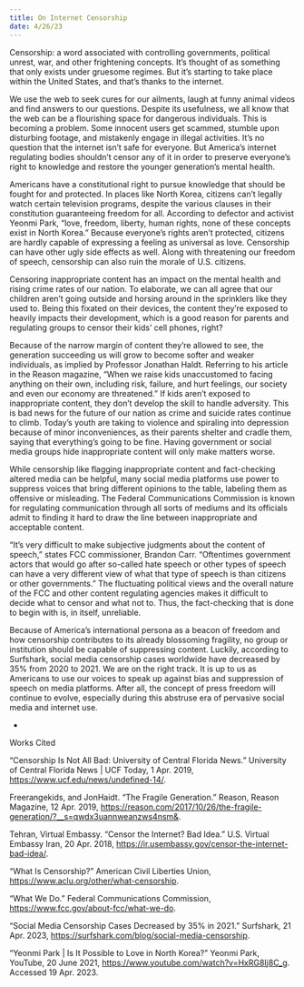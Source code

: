 ```yaml
---
title: On Internet Censorship
date: 4/26/23
---
```


Censorship: a word associated with controlling governments, political unrest, war, and other frightening concepts. It’s thought of as something that only exists under gruesome regimes. But it’s starting to take place within the United States, and that’s thanks to the internet.

We use the web to seek cures for our ailments, laugh at funny animal videos and find answers to our questions. Despite its usefulness, we all know that the web can be a flourishing space for dangerous individuals. This is becoming a problem. Some innocent users get scammed, stumble upon disturbing footage, and mistakenly engage in illegal activities. It’s no question that the internet isn’t safe for everyone. But America’s internet regulating bodies shouldn’t censor any of it in order to preserve everyone’s right to knowledge and restore the younger generation’s mental health.

Americans have a constitutional right to pursue knowledge that should be fought for and protected. In places like North Korea, citizens can’t legally watch certain television programs, despite the various clauses in their constitution guaranteeing freedom for all. According to defector and activist Yeonmi Park, “love, freedom, liberty, human rights, none of these concepts exist in North Korea.” Because everyone’s rights aren’t protected, citizens are hardly capable of expressing a feeling as universal as love. Censorship can have other ugly side effects as well. Along with threatening our freedom of speech, censorship can also ruin the morale of U.S. citizens.

Censoring inappropriate content has an impact on the mental health and rising crime rates of our nation. To elaborate, we can all agree that our children aren’t going outside and horsing around in the sprinklers like they used to. Being this fixated on their devices, the content they’re exposed to heavily impacts their development, which is a good reason for parents and regulating groups to censor their kids’ cell phones, right?

Because of the narrow margin of content they’re allowed to see, the generation succeeding us will grow to become softer and weaker individuals, as implied by Professor Jonathan Haldt. Referring to his article in the Reason magazine, “When we raise kids unaccustomed to facing anything on their own, including risk, failure, and hurt feelings, our society and even our economy are threatened.” If kids aren’t exposed to inappropriate content, they don’t develop the skill to handle adversity. This is bad news for the future of our nation as crime and suicide rates continue to climb. Today’s youth are taking to violence and spiraling into depression because of minor inconveniences, as their parents shelter and cradle them, saying that everything’s going to be fine. Having government or social media groups hide inappropriate content will only make matters worse.

While censorship like flagging inappropriate content and fact-checking altered media can be helpful, many social media platforms use power to suppress voices that bring different opinions to the table, labeling them as offensive or misleading. The Federal Communications Commission is known for regulating communication through all sorts of mediums and its officials admit to finding it hard to draw the line between inappropriate and acceptable content.

“It’s very difficult to make subjective judgments about the content of speech,” states FCC commissioner, Brandon Carr. “Oftentimes government actors that would go after so-called hate speech or other types of speech can have a very different view of what that type of speech is than citizens or other governments.” The fluctuating political views and the overall nature of the FCC and other content regulating agencies makes it difficult to decide what to censor and what not to. Thus, the fact-checking that is done to begin with is, in itself, unreliable.

Because of America’s international persona as a beacon of freedom and how censorship contributes to its already blossoming fragility, no group or institution should be capable of suppressing content. Luckily, according to Surfshark, social media censorship cases worldwide have decreased by 35% from 2020 to 2021. We are on the right track. It is up to us as Americans to use our voices to speak up against bias and suppression of speech on media platforms. After all, the concept of press freedom will continue to evolve, especially during this abstruse era of pervasive social media and internet use.

-

Works Cited

“Censorship Is Not All Bad: University of Central Florida News.” University of Central Florida News | UCF Today, 1 Apr. 2019, https://www.ucf.edu/news/undefined-14/.

Freerangekids, and JonHaidt. “The Fragile Generation.” Reason, Reason Magazine, 12 Apr. 2019, https://reason.com/2017/10/26/the-fragile-generation/?__s=qwdx3uannweanzws4nsm&.

Tehran, Virtual Embassy. “Censor the Internet? Bad Idea.” U.S. Virtual Embassy Iran, 20 Apr. 2018, https://ir.usembassy.gov/censor-the-internet-bad-idea/.

“What Is Censorship?” American Civil Liberties Union, https://www.aclu.org/other/what-censorship.

“What We Do.” Federal Communications Commission,
https://www.fcc.gov/about-fcc/what-we-do.

“Social Media Censorship Cases Decreased by 35% in 2021.” Surfshark, 21 Apr. 2023, https://surfshark.com/blog/social-media-censorship.

“Yeonmi Park | Is It Possible to Love in North Korea?” Yeonmi Park, YouTube, 20 June 2021, https://www.youtube.com/watch?v=HxRG8Ij8C_g. Accessed 19 Apr. 2023.

